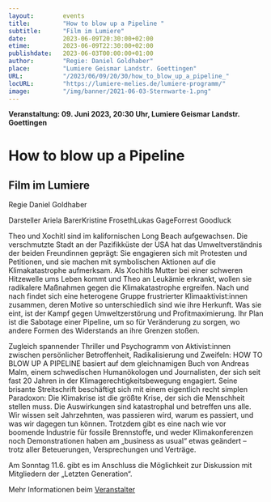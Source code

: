 ```yaml
---
layout:        events
title:         "How to blow up a Pipeline "
subtitle:      "Film im Lumiere"
date:          2023-06-09T20:30:00+02:00
etime:         2023-06-09T22:30:00+02:00
publishdate:   2023-06-03T00:00:00+01:00
author:        "Regie: Daniel Goldhaber"
place:         "Lumiere Geismar Landstr. Goettingen"
URL:           "/2023/06/09/20/30/how_to_blow_up_a_pipeline_"
locURL:        "https://lumiere-melies.de/lumiere-programm/"
image:         "/img/banner/2021-06-03-Sternwarte-1.png"
---
```


**Veranstaltung: 09. Juni 2023, 20:30 Uhr, Lumiere Geismar Landstr. Goettingen**

How to blow up a Pipeline 
===========

Film im Lumiere
-----------
Regie
    Daniel Goldhaber

Darsteller
    Ariela BarerKristine FrosethLukas GageForrest Goodluck 

Theo und Xochitl sind im kalifornischen Long Beach aufgewachsen. Die verschmutzte Stadt an der Pazifikküste der USA hat das Umweltverständnis der beiden Freundinnen geprägt: Sie engagieren sich mit Protesten und Petitionen, und sie machen mit symbolischen Aktionen auf die Klimakatastrophe aufmerksam. Als Xochitls Mutter bei einer schweren Hitzewelle ums Leben kommt und Theo an Leukämie erkrankt, wollen sie radikalere Maßnahmen gegen die Klimakatastrophe ergreifen. Nach und nach findet sich eine heterogene Gruppe frustrierter Klimaaktivist:innen zusammen, deren Motive so unterschiedlich sind wie ihre Herkunft. Was sie eint, ist der Kampf gegen Umweltzerstörung und Profitmaximierung. Ihr Plan ist die Sabotage einer Pipeline, um so für Veränderung zu sorgen, wo andere Formen des Widerstands an ihre Grenzen stoßen.

Zugleich spannender Thriller und Psychogramm von Aktivist:innen zwischen persönlicher Betroffenheit, Radikalisierung und Zweifeln: HOW TO BLOW UP A PIPELINE basiert auf dem gleichnamigen Buch von Andreas Malm, einem schwedischen Humanökologen und Journalisten, der sich seit fast 20 Jahren in der Klimagerechtigkeitsbewegung engagiert. Seine brisante Streitschrift beschäftigt sich mit einem eigentlich recht simplen Paradoxon: Die Klimakrise ist die größte Krise, der sich die Menschheit stellen muss. Die Auswirkungen sind katastrophal und betreffen uns alle. Wir wissen seit Jahrzehnten, was passieren wird, warum es passiert, und was wir dagegen tun können. Trotzdem gibt es eine nach wie vor boomende Industrie für fossile Brennstoffe, und weder Klimakonferenzen noch Demonstrationen haben am „business as usual“ etwas geändert – trotz aller Beteuerungen, Versprechungen und Verträge.

Am Sonntag 11.6. gibt es im Anschluss die Möglichkeit zur Diskussion mit Mitgliedern der „Letzten Generation“.

Mehr Informationen beim [Veranstalter](https://lumiere-melies.de/lumiere-programm/)
